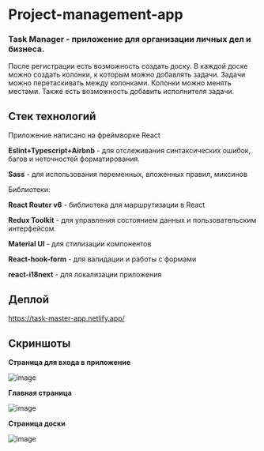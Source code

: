 # Project-management-app

### Task Manager - приложение для организации личных дел и бизнеса. 

После регистрации есть возможность создать доску. В каждой доске можно создать колонки, к которым можно добавлять задачи. Задачи можно перетаскивать между колонками. Колонки можно менять местами. Также есть возможность добавить исполнителя задачи.

## Стек технологий

Приложение написано на фреймворке React

__Eslint+Typescript+Airbnb__ - для отслеживания синтаксических ошибок, багов и неточностей форматирования.

__Sass__ - для использования переменных, вложенных правил, миксинов

Библиотеки:

__React Router v6__ - библиотека для маршрутизации в React

__Redux Toolkit__ - для управления состоянием данных и пользовательским интерфейсом.

__Material UI__ - для стилизации компонентов

__React-hook-form__ - для валидации и работы с формами

__react-i18next__ - для локализации приложения

## Деплой

https://task-master-app.netlify.app/

## Скриншоты

__Страница для входа в приложение__

![image](https://user-images.githubusercontent.com/66987410/223433579-42fbdc0d-8779-45d4-a004-1cbff568cdc0.png)

__Главная страница__

![image](https://user-images.githubusercontent.com/66987410/223434136-e0111ac4-a93f-4953-be6d-8c519089c732.png)


__Страница доски__

![image](https://user-images.githubusercontent.com/66987410/223434308-ec010001-1eb9-4012-9cdf-2335c0af5220.png)

